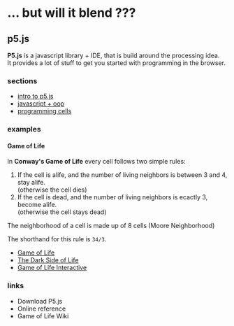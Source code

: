 # ... but will it blend ???
## p5.js

**P5.js** is a javascript library + IDE, that is build around the processing idea.  
It provides a lot of stuff to get you started with programming in the browser.

### sections

* [intro to p5.js](bwib-1-1)
* [javascript + oop](bwib-1-2)
* [programming cells](bwib-1-3)

### examples

#### Game of Life ####

In **Conway's Game of Life** every cell follows two simple rules:
  
1. If the cell is alife, and the number of living neighbors is between 3 and 4, stay alife.  
 (otherwise the cell dies)  
2. If the cell is dead, and the number of living neighbors is ecactly 3, become alife.  
   (otherwise the cell stays dead)
   
The neighborhood of a cell is made up of 8 cells (Moore Neighborhood)

The shorthand for this rule is `34/3`.

 * [Game of Life](examples/game-of-life-experiment/)
 * [The Dark Side of Life](examples/the-dark-side-of-life)
 * [Game of Life Interactive](examples/game-of-life-interactive)

### links

* Download P5.js
* Online reference
* Game of Life Wiki
